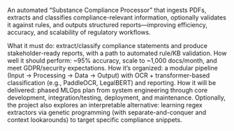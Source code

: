 An automated “Substance Compliance Processor” that ingests PDFs, extracts and classifies compliance-relevant information, optionally validates it against rules, and outputs structured reports—improving efficiency, accuracy, and scalability of regulatory workflows.

What it must do: extract/classify compliance statements and produce stakeholder-ready reports, with a path to automated rule/KB validation.
How well it should perform: ~95% accuracy, scale to ~1,000 docs/month, and meet GDPR/security expectations.
How it’s organized: a modular pipeline (Input → Processing → Data → Output) with OCR + transformer-based classification (e.g., PaddleOCR, LegalBERT) and reporting.
How it will be delivered: phased MLOps plan from system engineering through core development, integration/testing, deployment, and maintenance.
Optionally, the project also explores an interpretable alternative: learning regex extractors via genetic programming (with separate-and-conquer and context lookarounds) to target specific compliance snippets.

